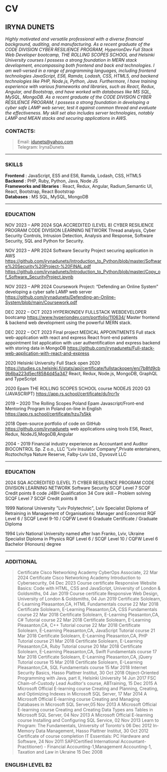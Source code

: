 # CV

## IRYNA DUNETS
*Highly motivated and versatile professional with a diverse financial background, auditing, and manufacturing. 
As a recent graduate of the CODE DIVISION CYBER RESILIENCE PROGRAM, HyperionDev Full Stack Web Developer bootcamp, THE ROLLING SCOPES SCHOOL and Helsinki University courses I possess a strong foundation in MERN stack development, encompassing both frontend and back end technologies. I am well-versed in a range of programming languages, including frontend technologies JavaScript, ES6, Ramda, Lodash, CSS, HTML5, and backend technologies like PHP, Node.js, Python, Java. Furthermore, I have training experience with various frameworks and libraries, such as React, Redux, Angular, and Bootstrap, and have worked with databases like MS SQL, MySQL, MongoDB. As a recent graduate of the CODE DIVISION CYBER RESILIENCE PROGRAM, I possess a strong foundation in developing a cyber safe LAMP web server, test it against common thread and evaluate the effectiveness. My skill set also includes server technologies, notably LAMP and MEAN stacks and securing applications in AWS.*

### CONTACTS:
> Email:  idunets@yahoo.com   
> Telegram: IrynaDunets 

---

### SKILLS
**Frontend** :  JavaScript, ES5 and ES6, Ramda, Lodash, CSS, HTML5  
**Backend** :  PHP, Ruby, Python, Java, Node JS  
**Frameworks and libraries** :  React, Redux, Angular, Radium,Semantic UI,  React, Bootstrap, React Bootstrap  
**Databases** :  MS SQL, MySQL, MongoDB 

---

### EDUCATION 
NOV 2023 – APR 2024 SQA ACCREDITED (LEVEL 8) CYBER RESILIENCE PROGRAM
CODE DIVISION LEARNING NETWORK
Thread analysis, Cyber Security Controls, Intrusion Detection, Analysis and Response, Software
Security, SQL and Python for Security.

NOV 2023 – APR 2024 Software Security Project
securing application in AWS
https://github.com/irynadunets/Introduction_to_Python/blob/master/Software%20Security%20Project-%20FINAL.pdf
https://github.com/irynadunets/Introduction_to_Python/blob/master/Copy_of_Software_SecurityProject.ipynb

NOV 2023 – APR 2024 Coursework Project: “Defending an Online System”  
developing a cyber safe LAMP web server
https://github.com/irynadunets/Defending-an-Online-System/blob/main/Coursework.pdf

DEC 2022 – OCT 2023 HYPERIONDEV FULLSTACK WEBDEVELOPER
bootcamp https://www.hyperiondev.com/portfolio/110634/
Master frontend & backend web development using the powerful MERN stack.

DEC 2022 – OCT 2023 Final project MEDICAL APPOINTMENTS Full stack web-application with react and express
React front-end patients appointment list application with user authentification and express backend with storing data in MongoDB https://github.com/irynadunets/Full-stack-web-application-with-react-and-express

2020 Helsinki University Full Stack open 2020
https://studies.cs.helsinki.fi/stats/api/certificate/fullstackopen/en/7b8fd9cb9b6ba223d5ecf8584d45a347
React, Redux, Node.js, MongoDB, GraphQL and TypeScript

2020 Epam THE ROLLING SCOPES SCHOOL course NODEJS 2020 Q3 (JAVASCRIPT)
https://app.rs.school/certificate/du1rcr1v

2019 – 2020 The Rolling Scopes Poland Epam Javascript/Front-end Mentoring Program in Poland on-line in English
https://app.rs.school/certificate/hzu7s5kk

2018 Open-source portfolio of code on GitHub
https://github.com/irynadunets
web applications using tools ES6, React, Redux, NodeJS,MogoDB,Angular

2004 - 2019 Financial industry experience as Accountant and Auditor
BIOCONTROL Sp. Z o.o., LLC "Lviv Insulator Company",Private entertainers, Roztochchya Nature Reserve, Falby-Lviv Ltd., Dyvosvit LLC   

---

### EDUCATION 
2024 SQA ACCREDITED (LEVEL 7) CYBER RESILIENCE PROGRAM CODE DIVISION LEARNING NETWORK
Software Security  SCQF Level 7 SCQF Credit points 8  code J4BH Qualification 34
Core skill – Problem solving SCQF Level 7 SCQF Credit points 8 

1999 National University "Lviv Polytechnic", Lviv
Specialist Diploma of Retraining in Management of Organisations: Manager and Economist
RQF Level 6 / SCQF Level 9-10 / CQFW Level 6 Graduate Certificate / Graduate Diploma

1994 Lviv National University named after Ivan Franko, Lviv, Ukraine
Specialist Diploma in Physics 
RQF Level 6 / SCQF Level 10 / CQFW Level 6 Bachelor (Honours) degree

---

### ADDITIONAL
> Certificate Cisco Networking Academy CyberOps Associate, 22 Mar 2024 
> Certificate Cisco Networking Academy Introduction to Cybersecurity, 04 Dec 2023 
> Course certificate Responsive Website Basics: Code with HTML, CSS and JavaScript, University of London & Goldsmiths, 04 Jan 2019 
> Course certificate Responsive Web Design, University of London & Goldsmiths, 04 Jun 2019
> Certificate Sololearn, E-Learning Pleasanton,CA, HTML Fundamentals course 22 Mar 2018
> Certificate Sololearn, E-Learning Pleasanton,CA, CSS Fundamentals course 22 Mar 2018
> Certificate Sololearn, E-Learning Pleasanton,CA, C# Tutorial course 22 Mar 2018
> Certificate Sololearn, E-Learning Pleasanton,CA, C++ Tutorial course 22 Mar 2018
> Certificate Sololearn, E-Learning Pleasanton,CA, JavaScript Tutorial course 21 Mar 2018
> Certificate Sololearn, E-Learning Pleasanton,CA, PHP Tutorial course 21 Mar 2018
> Certificate Sololearn, E-Learning Pleasanton,CA, Ruby Tutorial course 20 Mar 2018
> Certificate Sololearn, E-Learning Pleasanton,CA, Swift Fundamentals course 17 Mar 2018
> Certificate Sololearn, E-Learning Pleasanton,CA, jQuery Tutorial course 15 Mar 2018
> Certificate Sololearn, E-Learning Pleasanton,CA, SQL Fundamentals course 15 Mar 2018
> Internet Security Basics, Hasso Plattner Institut, 30 Oct 2018
> Object-Oriented Programming with Java, part II, Helsinki University 14 Jun 2017
> FSC Chain-of-Custody Lead Auditor's course, ABTraining, 15 Dec 2015
> A Microsoft Official E-learning course Creating and Planning, Creating, and Optimizing Indexes  in Microsoft SQL Server, 17 Mar 2014
> A Microsoft Official E-learning course Creating and Managing Databases in Microsoft SQL Server,05 Nov 2013
> A Microsoft Official E-learning course Creating and Creating Data Types ans Tables in Microsoft SQL Server, 04 Nov 2013
> A Microsoft Official E-learning course Installing and Configuring SQL Service, 02 Nov 2013
> Learn to Program: The Fundamentals, University of Toronto's 06 Dec 2012
> In-Memory Data Management, Hasso Plattner Institut, 30 Oct 2012
> Certificate of course completion IT Essentials: PC Hardware and Software, 24 Nov 2011
> SAP(Certified International Accountant-Practitioner) - Financial Accounting-1,Management Accounting-1, Taxation and Law in Ukraine 15 Dec 2008

### ENGLISH LEVEL B2





